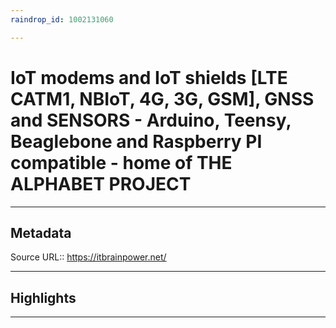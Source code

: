 ```yaml
---
raindrop_id: 1002131060

---
```


# IoT modems and IoT shields [LTE CATM1, NBIoT, 4G, 3G, GSM], GNSS and SENSORS - Arduino, Teensy, Beaglebone and Raspberry PI compatible - home of THE ALPHABET PROJECT

___
## Metadata
Source URL:: https://itbrainpower.net/


___
## Highlights
___